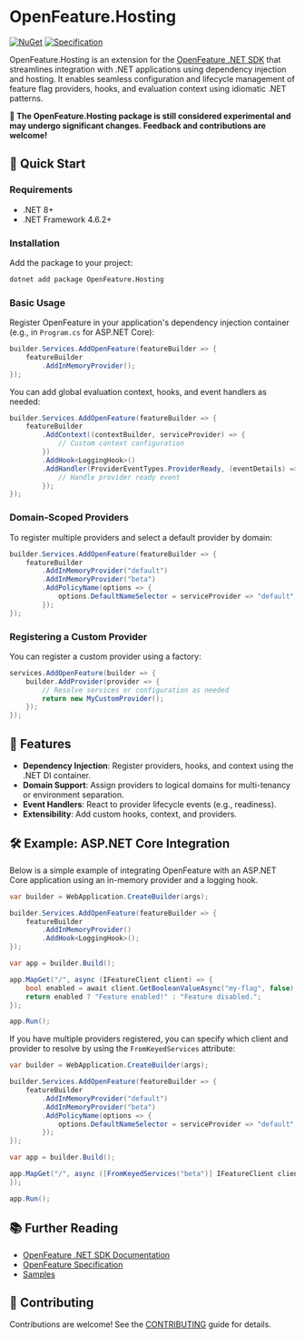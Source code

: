 # OpenFeature.Hosting

[![NuGet](https://img.shields.io/nuget/vpre/OpenFeature.Hosting?label=OpenFeature.Hosting&style=for-the-badge)](https://www.nuget.org/packages/OpenFeature.Hosting)
[![Specification](https://img.shields.io/static/v1?label=specification&message=v0.8.0&color=yellow&style=for-the-badge)](https://github.com/open-feature/spec/releases/tag/v0.8.0)

OpenFeature.Hosting is an extension for the [OpenFeature .NET SDK](https://github.com/open-feature/dotnet-sdk) that streamlines integration with .NET applications using dependency injection and hosting. It enables seamless configuration and lifecycle management of feature flag providers, hooks, and evaluation context using idiomatic .NET patterns.

**🧪 The OpenFeature.Hosting package is still considered experimental and may undergo significant changes. Feedback and contributions are welcome!**

## 🚀 Quick Start

### Requirements

- .NET 8+
- .NET Framework 4.6.2+

### Installation

Add the package to your project:

```sh
dotnet add package OpenFeature.Hosting
```

### Basic Usage

Register OpenFeature in your application's dependency injection container (e.g., in `Program.cs` for ASP.NET Core):

```csharp
builder.Services.AddOpenFeature(featureBuilder => {
    featureBuilder
        .AddInMemoryProvider();
});
```

You can add global evaluation context, hooks, and event handlers as needed:

```csharp
builder.Services.AddOpenFeature(featureBuilder => {
    featureBuilder
        .AddContext((contextBuilder, serviceProvider) => {
            // Custom context configuration
        })
        .AddHook<LoggingHook>()
        .AddHandler(ProviderEventTypes.ProviderReady, (eventDetails) => {
            // Handle provider ready event
        });
});
```

### Domain-Scoped Providers

To register multiple providers and select a default provider by domain:

```csharp
builder.Services.AddOpenFeature(featureBuilder => {
    featureBuilder
        .AddInMemoryProvider("default")
        .AddInMemoryProvider("beta")
        .AddPolicyName(options => {
            options.DefaultNameSelector = serviceProvider => "default";
        });
});
```

### Registering a Custom Provider

You can register a custom provider using a factory:

```csharp
services.AddOpenFeature(builder => {
    builder.AddProvider(provider => {
        // Resolve services or configuration as needed
        return new MyCustomProvider();
    });
});
```

## 🧩 Features

- **Dependency Injection**: Register providers, hooks, and context using the .NET DI container.
- **Domain Support**: Assign providers to logical domains for multi-tenancy or environment separation.
- **Event Handlers**: React to provider lifecycle events (e.g., readiness).
- **Extensibility**: Add custom hooks, context, and providers.

## 🛠️ Example: ASP.NET Core Integration

Below is a simple example of integrating OpenFeature with an ASP.NET Core application using an in-memory provider and a logging hook.

```csharp
var builder = WebApplication.CreateBuilder(args);

builder.Services.AddOpenFeature(featureBuilder => {
    featureBuilder
        .AddInMemoryProvider()
        .AddHook<LoggingHook>();
});

var app = builder.Build();

app.MapGet("/", async (IFeatureClient client) => {
    bool enabled = await client.GetBooleanValueAsync("my-flag", false);
    return enabled ? "Feature enabled!" : "Feature disabled.";
});

app.Run();
```

If you have multiple providers registered, you can specify which client and provider to resolve by using the `FromKeyedServices` attribute:

```csharp
var builder = WebApplication.CreateBuilder(args);

builder.Services.AddOpenFeature(featureBuilder => {
    featureBuilder
        .AddInMemoryProvider("default")
        .AddInMemoryProvider("beta")
        .AddPolicyName(options => {
            options.DefaultNameSelector = serviceProvider => "default";
        });
});

var app = builder.Build();

app.MapGet("/", async ([FromKeyedServices("beta")] IFeatureClient client) => {
});

app.Run();
```

## 📚 Further Reading

- [OpenFeature .NET SDK Documentation](https://github.com/open-feature/dotnet-sdk)
- [OpenFeature Specification](https://openfeature.dev)
- [Samples](https://github.com/open-feature/dotnet-sdk/blob/main/samples/AspNetCore/README.md)

## 🤝 Contributing

Contributions are welcome! See the [CONTRIBUTING](https://github.com/open-feature/dotnet-sdk/blob/main/CONTRIBUTING.md) guide for details.
